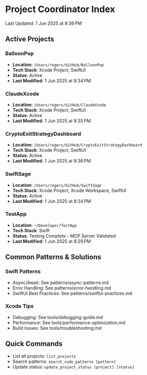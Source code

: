 # Project Coordinator Index

Last Updated: 1 Jun 2025 at 8:36 PM

## Active Projects
### BalloonPop
- **Location**: `/Users/rogers/GitHub/BalloonPop`
- **Tech Stack**: Xcode Project, SwiftUI
- **Status**: Active
- **Last Modified**: 1 Jun 2025 at 8:34 PM

### ClaudeXcode
- **Location**: `/Users/rogers/GitHub/ClaudeXcode`
- **Tech Stack**: Xcode Project, SwiftUI
- **Status**: Active
- **Last Modified**: 1 Jun 2025 at 8:35 PM

### CryptoExitStrategyDashboard
- **Location**: `/Users/rogers/GitHub/CryptoExitStrategyDashboard`
- **Tech Stack**: Xcode Project, SwiftUI
- **Status**: Active
- **Last Modified**: 1 Jun 2025 at 8:36 PM

### SwiftSage
- **Location**: `/Users/rogers/GitHub/SwiftSage`
- **Tech Stack**: Xcode Project, Xcode Workspace, SwiftUI
- **Status**: Active
- **Last Modified**: 1 Jun 2025 at 8:34 PM

### TestApp
- **Location**: `~/Developer/TestApp`
- **Tech Stack**: Swift
- **Status**: Testing Complete - MCP Server Validated
- **Last Modified**: 1 Jun 2025 at 8:29 PM


## Common Patterns & Solutions

### Swift Patterns
- Async/Await: See patterns/async-patterns.md
- Error Handling: See patterns/error-handling.md
- SwiftUI Best Practices: See patterns/swiftui-practices.md

### Xcode Tips
- Debugging: See tools/debugging-guide.md
- Performance: See tools/performance-optimization.md
- Build Issues: See tools/troubleshooting.md

## Quick Commands
- List all projects: `list_projects`
- Search patterns: `search_code_patterns [pattern]`
- Update status: `update_project_status [project] [status]`
